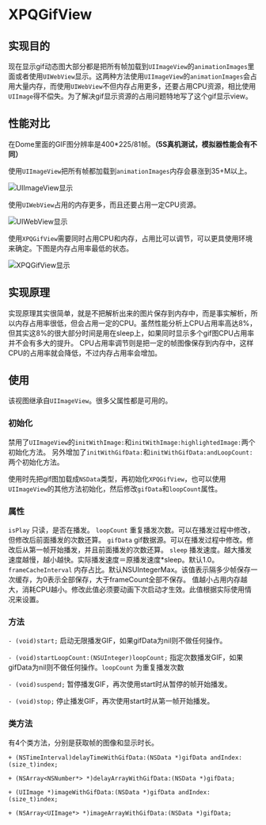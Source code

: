 # XPQGifView
## 实现目的
现在显示gif动态图大部分都是把所有帧加载到`UIImageView`的`animationImages`里面或者使用`UIWebView`显示。这两种方法使用`UIImageView`的`animationImages`会占用大量内存，而使用`UIWebView`不但内存占用更多，还要占用CPU资源，相比使用`UIImage`得不偿失。为了解决gif显示资源的占用问题特地写了这个gif显示view。
  
## 性能对比
在Dome里面的GIF图分辨率是400\*225/81帧。**（5S真机测试，模拟器性能会有不同）**

使用`UIImageView`把所有帧都加载到`animationImages`内存会暴涨到35+M以上。

![UIImageView显示](http://img.blog.csdn.net/20160410110848764)

  使用`UIWebView`占用的内存更多，而且还要占用一定CPU资源。
  
  ![UIWebView显示](http://img.blog.csdn.net/20160410112456337)
  
  使用`XPQGifView`需要同时占用CPU和内存，占用比可以调节，可以更具使用环境来确定。下图是内存占用率最低的状态。
  
  ![XPQGifView显示](http://img.blog.csdn.net/20160410112937167)

## 实现原理
实现原理其实很简单，就是不把解析出来的图片保存到内存中，而是事实解析，所以内存占用率很低，但会占用一定的CPU。虽然性能分析上CPU占用率高达8%，但其实这8%的很大部分时间是用在sleep上，如果同时显示多个gif图CPU占用率并不会有多大的提升。
CPU占用率调节则是把一定的帧图像保存到内存中，这样CPU的占用率就会降低，不过内存占用率会增加。

## 使用
该视图继承自`UIImageView`。很多父属性都是可用的。
### 初始化
禁用了`UIImageView`的`initWithImage:`和`initWithImage:highlightedImage:`两个初始化方法。
另外增加了`initWithGifData:`和`initWithGifData:andLoopCount:`两个初始化方法。

使用时先把gif图加载成`NSData`类型，再初始化`XPQGifView`，也可以使用`UIImageView`的其他方法初始化，然后修改`gifData`和`loopCount`属性。

### 属性
`isPlay` 只读，是否在播发。
`loopCount` 重复播发次数。可以在播发过程中修改，但修改后前面播发的次数还算。
`gifData` gif数据源。可以在播发过程中修改。修改后从第一帧开始播发，并且前面播发的次数还算。
`sleep` 播发速度。越大播发速度越慢，越小越快。实际播发速度＝原播发速度*sleep。默认1.0。
`frameCacheInterval` 内存占比。默认NSUIntegerMax。该值表示隔多少帧保存一次缓存，为0表示全部保存，大于frameCount全部不保存。 值越小占用内存越大，消耗CPU越小。修改此值必须要动画下次启动才生效。此值根据实际使用情况来设置。

### 方法
`- (void)start;`
启动无限播发GIF，如果gifData为nil则不做任何操作。

`- (void)startLoopCount:(NSUInteger)loopCount;`
指定次数播发GIF，如果gifData为nil则不做任何操作。`loopCount` 为重复播发次数

`- (void)suspend;`
暂停播发GIF，再次使用start时从暂停的帧开始播发。

`- (void)stop;`
停止播发GIF，再次使用start时从第一帧开始播发。

### 类方法
有4个类方法，分别是获取帧的图像和显示时长。

`+ (NSTimeInterval)delayTimeWithGifData:(NSData *)gifData andIndex:(size_t)index;`

`+ (NSArray<NSNumber*> *)delayArrayWithGifData:(NSData *)gifData;`

`+ (UIImage *)imageWithGifData:(NSData *)gifData andIndex:(size_t)index;`

`+ (NSArray<UIImage*> *)imageArrayWithGifData:(NSData *)gifData;`
